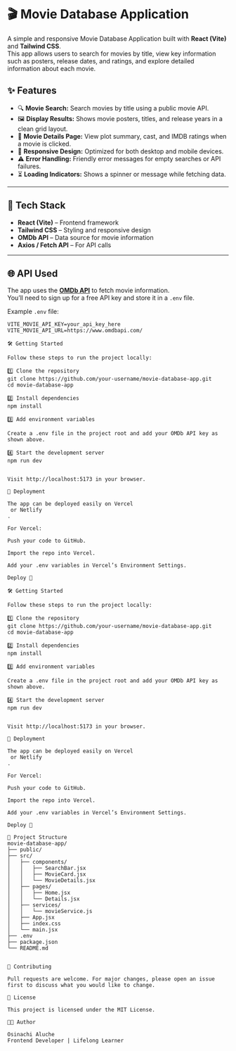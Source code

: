 # 🎬 Movie Database Application

A simple and responsive Movie Database Application built with **React (Vite)** and **Tailwind CSS**.  
This app allows users to search for movies by title, view key information such as posters, release dates, and ratings, and explore detailed information about each movie.

## ✨ Features

- 🔍 **Movie Search:** Search movies by title using a public movie API.  
- 🖼️ **Display Results:** Shows movie posters, titles, and release years in a clean grid layout.  
- 📄 **Movie Details Page:** View plot summary, cast, and IMDB ratings when a movie is clicked.  
- 📱 **Responsive Design:** Optimized for both desktop and mobile devices.  
- ⚠️ **Error Handling:** Friendly error messages for empty searches or API failures.  
- ⏳ **Loading Indicators:** Shows a spinner or message while fetching data.

---

## 🧰 Tech Stack

- **React (Vite)** – Frontend framework  
- **Tailwind CSS** – Styling and responsive design  
- **OMDb API** – Data source for movie information  
- **Axios / Fetch API** – For API calls

---

## 🌐 API Used

The app uses the **[OMDb API](https://www.omdbapi.com/)** to fetch movie information.  
You’ll need to sign up for a free API key and store it in a `.env` file.

Example `.env` file:

```env
VITE_MOVIE_API_KEY=your_api_key_here
VITE_MOVIE_API_URL=https://www.omdbapi.com/

🛠️ Getting Started

Follow these steps to run the project locally:

1️⃣ Clone the repository
git clone https://github.com/your-username/movie-database-app.git
cd movie-database-app

2️⃣ Install dependencies
npm install

3️⃣ Add environment variables

Create a .env file in the project root and add your OMDb API key as shown above.

4️⃣ Start the development server
npm run dev


Visit http://localhost:5173 in your browser.

🚀 Deployment

The app can be deployed easily on Vercel
 or Netlify
.

For Vercel:

Push your code to GitHub.

Import the repo into Vercel.

Add your .env variables in Vercel’s Environment Settings.

Deploy 🎉

🛠️ Getting Started

Follow these steps to run the project locally:

1️⃣ Clone the repository
git clone https://github.com/your-username/movie-database-app.git
cd movie-database-app

2️⃣ Install dependencies
npm install

3️⃣ Add environment variables

Create a .env file in the project root and add your OMDb API key as shown above.

4️⃣ Start the development server
npm run dev


Visit http://localhost:5173 in your browser.

🚀 Deployment

The app can be deployed easily on Vercel
 or Netlify
.

For Vercel:

Push your code to GitHub.

Import the repo into Vercel.

Add your .env variables in Vercel’s Environment Settings.

Deploy 🎉

🧭 Project Structure
movie-database-app/
├── public/
├── src/
│   ├── components/
│   │   ├── SearchBar.jsx
│   │   ├── MovieCard.jsx
│   │   └── MovieDetails.jsx
│   ├── pages/
│   │   ├── Home.jsx
│   │   └── Details.jsx
│   ├── services/
│   │   └── movieService.js
│   ├── App.jsx
│   ├── index.css
│   └── main.jsx
├── .env
├── package.json
└── README.md


🤝 Contributing

Pull requests are welcome. For major changes, please open an issue first to discuss what you would like to change.

📝 License

This project is licensed under the MIT License.

👨‍💻 Author

Osinachi Aluche
Frontend Developer | Lifelong Learner
